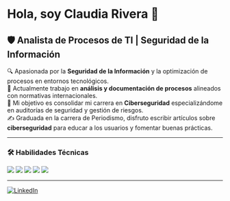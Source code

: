# Hola, soy Claudia Rivera 👋  

## 🛡️ Analista de Procesos de TI | Seguridad de la Información  

🔍 Apasionada por la **Seguridad de la Información** y la optimización de procesos en entornos tecnológicos.  
📑 Actualmente trabajo en **análisis y documentación de procesos** alineados con normativas internacionales.  
🚀 Mi objetivo es consolidar mi carrera en **Ciberseguridad** especializándome en auditorías de seguridad y gestión de riesgos.  
✍️ Graduada en la carrera de Periodismo, disfruto escribir artículos sobre **ciberseguridad** para educar a los usuarios y fomentar buenas prácticas.  

---

### 🛠️ Habilidades Técnicas  
<p align="left">
  <img src="https://img.shields.io/badge/-Python-3776AB?style=for-the-badge&logo=python&logoColor=white">
  <img src="https://img.shields.io/badge/-JavaScript-F7DF1E?style=for-the-badge&logo=javascript&logoColor=black">
  <img src="https://img.shields.io/badge/-React-61DAFB?style=for-the-badge&logo=react&logoColor=black">
  <img src="https://img.shields.io/badge/-MongoDB-47A248?style=for-the-badge&logo=mongodb&logoColor=white">
  <img src="https://img.shields.io/badge/-Cybersecurity-2F4F4F?style=for-the-badge&logo=databricks&logoColor=white">
</p>

--- 

[![LinkedIn](https://img.shields.io/badge/-LinkedIn-0077B5?style=for-the-badge&logo=LinkedIn&logoColor=white)](https://linkedin.com/in/devclaurivera)  
 





